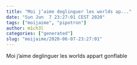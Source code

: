 ```yaml
---
title: "Moi j’aime deglinguer les worlds ap..."
date: "Sun Jun  7 23:27:01 CEST 2020"
tags: ["moijaime", "pipotron"]
author: m1ch3l
categories: ["generated"]
slug: "moijaime/2020-06-07-23:27:01"
---
```


Moi j’aime deglinguer les worlds appart gonflable
